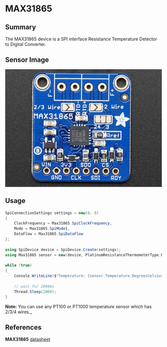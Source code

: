 ﻿# MAX31865

## Summary
The MAX31865 device is a SPI interface Resistance Temperature Detector to Digital Converter.

## Sensor Image
![](sensor.jpg)

## Usage
```C#
SpiConnectionSettings settings = new(0, 0)
{
    ClockFrequency = Max31865.SpiClockFrequency,
    Mode = Max31865.SpiMode1,
    DataFlow = Max31865.SpiDataFlow
};

using SpiDevice device = SpiDevice.Create(settings);
using Max31865 sensor = new(device, PlatinumResistanceThermometerType.PT1000, ResistanceTemperatureDetectorWires.ThreeWire, 4300);

while (true)
{
    Console.WriteLine($"Temperature: {sensor.Temperature.DegreesCelsius} ℃");

    // wait for 2000ms
    Thread.Sleep(2000);
}
```

**Note:** You can use any PT100 or PT1000 temperature sensor which has 2/3/4 wires._

## References 

**MAX31865** [datasheet](https://datasheets.maximintegrated.com/en/ds/MAX31865.pdf)
